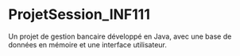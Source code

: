# ProjetSession_INF111
Un projet de gestion bancaire développé en Java, avec une base de données en mémoire et une interface utilisateur.
